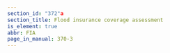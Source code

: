 ```yaml
---
section_id: "372"a
section_title: Flood insurance coverage assessment
is_element: true
abbr: FIA
page_in_manual: 370-3
---
```

